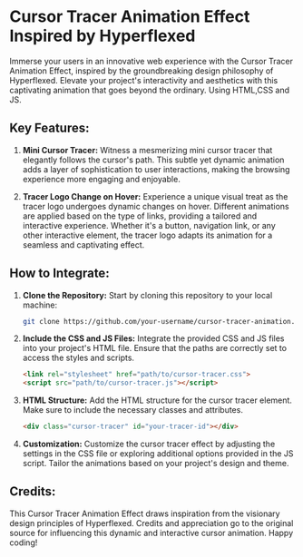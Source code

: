 # Cursor Tracer Animation Effect Inspired by Hyperflexed

Immerse your users in an innovative web experience with the Cursor Tracer Animation Effect, inspired by the groundbreaking design philosophy of Hyperflexed. Elevate your project's interactivity and aesthetics with this captivating animation that goes beyond the ordinary.
Using HTML,CSS and JS.

## Key Features:

1. **Mini Cursor Tracer:**
   Witness a mesmerizing mini cursor tracer that elegantly follows the cursor's path. This subtle yet dynamic animation adds a layer of sophistication to user interactions, making the browsing experience more engaging and enjoyable.

2. **Tracer Logo Change on Hover:**
   Experience a unique visual treat as the tracer logo undergoes dynamic changes on hover. Different animations are applied based on the type of links, providing a tailored and interactive experience. Whether it's a button, navigation link, or any other interactive element, the tracer logo adapts its animation for a seamless and captivating effect.

## How to Integrate:

1. **Clone the Repository:**
   Start by cloning this repository to your local machine:

   ```bash
   git clone https://github.com/your-username/cursor-tracer-animation.git
   ```

2. **Include the CSS and JS Files:**
   Integrate the provided CSS and JS files into your project's HTML file. Ensure that the paths are correctly set to access the styles and scripts.

   ```html
   <link rel="stylesheet" href="path/to/cursor-tracer.css">
   <script src="path/to/cursor-tracer.js"></script>
   ```

3. **HTML Structure:**
   Add the HTML structure for the cursor tracer element. Make sure to include the necessary classes and attributes.

   ```html
   <div class="cursor-tracer" id="your-tracer-id"></div>
   ```

4. **Customization:**
   Customize the cursor tracer effect by adjusting the settings in the CSS file or exploring additional options provided in the JS script. Tailor the animations based on your project's design and theme.

## Credits:

This Cursor Tracer Animation Effect draws inspiration from the visionary design principles of Hyperflexed. Credits and appreciation go to the original source for influencing this dynamic and interactive cursor animation.
Happy coding!